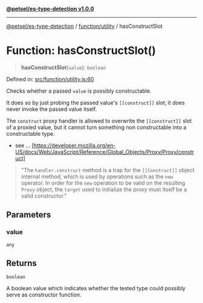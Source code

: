 [**@petsel/es-type-detection v1.0.0**](../../../README.md)

***

[@petsel/es-type-detection](../../../modules.md) / [function/utility](../README.md) / hasConstructSlot

# Function: hasConstructSlot()

> **hasConstructSlot**(`value`): `boolean`

Defined in: [src/function/utility.js:60](https://github.com/petsel/es-type-detection/blob/ee065d8dbfab0995c95e9bb864d87647f5391dda/src/function/utility.js#L60)

Checks whether a passed `value` is possibly constructable.

It does so by just probing the passed value's `[[construct]]`
slot; it does never invoke the passed value itself.

The `construct` proxy handler is allowed to overwrite the
`[[construct]]` slot of a proxied value, but it cannot turn
something non constructable into a constructable type.

- see ... [https://developer.mozilla.org/en-US/docs/Web/JavaScript/Reference/Global_Objects/Proxy/Proxy/construct]
> "The `handler.construct` method is a trap for the `[[Construct]]`
> object internal method, which is used by operations such as the
> `new` operator. In order for the `new` operation to be valid on
> the resulting `Proxy` object, the `target` used to initialize
> the proxy must itself be a valid constructor."

## Parameters

### value

`any`

## Returns

`boolean`

A boolean value which indicates whether the tested
 type could possibly serve as constructor function.
